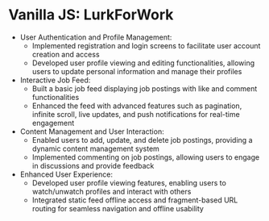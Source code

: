 # Vanilla JS: LurkForWork

- User Authentication and Profile Management:
	- Implemented registration and login screens to facilitate user account creation and access
	- Developed user profile viewing and editing functionalities, allowing users to update personal information and manage their profiles
- Interactive Job Feed:
	- Built a basic job feed displaying job postings with like and comment functionalities
	- Enhanced the feed with advanced features such as pagination, infinite scroll, live updates, and push notifications for real-time engagement
- Content Management and User Interaction:
	- Enabled users to add, update, and delete job postings, providing a dynamic content management system
	- Implemented commenting on job postings, allowing users to engage in discussions and provide feedback
- Enhanced User Experience:
	- Developed user profile viewing features, enabling users to watch/unwatch profiles and interact with others
	- Integrated static feed offline access and fragment-based URL routing for seamless navigation and offline usability
